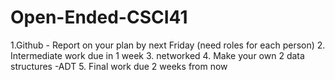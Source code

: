 # Open-Ended-CSCI41
1.Github - Report on your plan by next Friday (need roles for each person) 
2. Intermediate work due in 1 week 
3. networked 
4. Make your own 2 data structures -ADT 
5. Final work due 2 weeks from now
